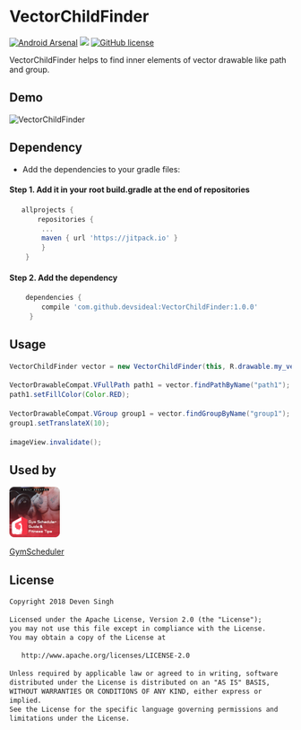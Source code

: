 # VectorChildFinder
[![Android Arsenal]( https://img.shields.io/badge/Android%20Arsenal-VectorChildFinder-green.svg?style=flat )]( https://android-arsenal.com/details/1/6733 )
[![](https://jitpack.io/v/devsideal/VectorChildFinder.svg)](https://jitpack.io/#devsideal/VectorChildFinder/1.0.0)
[![GitHub license](https://img.shields.io/github/license/dcendents/android-maven-gradle-plugin.svg)](http://www.apache.org/licenses/LICENSE-2.0.html)

VectorChildFinder helps to find inner elements of vector drawable like path and group.
## Demo
![VectorChildFinder](/assets/vector1.0.0.gif)

## Dependency
- Add the dependencies to your gradle files:

#### Step 1. Add it in your root build.gradle at the end of repositories
```gradle
   allprojects {
       repositories {
    	...
    	maven { url 'https://jitpack.io' }
    	}
    }
```

#### Step 2. Add the dependency
```gradle
    dependencies {
        compile 'com.github.devsideal:VectorChildFinder:1.0.0'
     }

```

## Usage
```java
VectorChildFinder vector = new VectorChildFinder(this, R.drawable.my_vector, imageView);

VectorDrawableCompat.VFullPath path1 = vector.findPathByName("path1");
path1.setFillColor(Color.RED);

VectorDrawableCompat.VGroup group1 = vector.findGroupByName("group1");
group1.setTranslateX(10);

imageView.invalidate();

```

## Used by

<img src="/assets/gym.png" />  

[GymScheduler][GymScheduler]

## License
```
Copyright 2018 Deven Singh

Licensed under the Apache License, Version 2.0 (the "License");
you may not use this file except in compliance with the License.
You may obtain a copy of the License at

   http://www.apache.org/licenses/LICENSE-2.0

Unless required by applicable law or agreed to in writing, software
distributed under the License is distributed on an "AS IS" BASIS,
WITHOUT WARRANTIES OR CONDITIONS OF ANY KIND, either express or implied.
See the License for the specific language governing permissions and
limitations under the License.
```

[GymScheduler]:  https://play.google.com/store/apps/details?id=com.devs.gym